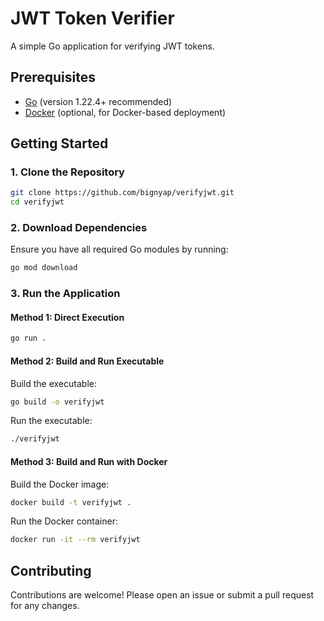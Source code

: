 # JWT Token Verifier

A simple Go application for verifying JWT tokens.

## Prerequisites

- [Go](https://golang.org/doc/install) (version 1.22.4+ recommended)
- [Docker](https://docs.docker.com/get-docker/) (optional, for Docker-based deployment)

## Getting Started

### 1. Clone the Repository

```sh
git clone https://github.com/bignyap/verifyjwt.git
cd verifyjwt
```

### 2. Download Dependencies

Ensure you have all required Go modules by running:

```sh
go mod download
```

### 3. Run the Application

#### Method 1: Direct Execution

```sh
go run .
```

#### Method 2: Build and Run Executable

Build the executable:

```sh
go build -o verifyjwt
```

Run the executable:

```sh
./verifyjwt
```

#### Method 3: Build and Run with Docker

Build the Docker image:

```sh
docker build -t verifyjwt .
```

Run the Docker container:

```sh
docker run -it --rm verifyjwt
```

## Contributing

Contributions are welcome! Please open an issue or submit a pull request for any changes.
